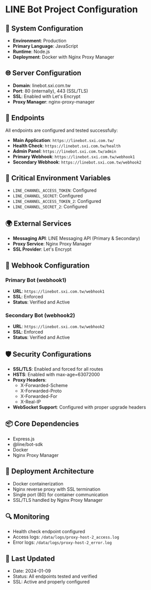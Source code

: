 # LINE Bot Project Configuration

## 🔧 System Configuration
- **Environment**: Production
- **Primary Language**: JavaScript
- **Runtime**: Node.js
- **Deployment**: Docker with Nginx Proxy Manager

## 🌐 Server Configuration
- **Domain**: linebot.sxi.com.tw
- **Port**: 80 (internally), 443 (SSL/TLS)
- **SSL**: Enabled with Let's Encrypt
- **Proxy Manager**: nginx-proxy-manager

## 🚪 Endpoints
All endpoints are configured and tested successfully:
- **Main Application**: `https://linebot.sxi.com.tw/`
- **Health Check**: `https://linebot.sxi.com.tw/health`
- **Admin Panel**: `https://linebot.sxi.com.tw/admin`
- **Primary Webhook**: `https://linebot.sxi.com.tw/webhook1`
- **Secondary Webhook**: `https://linebot.sxi.com.tw/webhook2`

## 🔑 Critical Environment Variables
- `LINE_CHANNEL_ACCESS_TOKEN`: Configured 
- `LINE_CHANNEL_SECRET`: Configured 
- `LINE_CHANNEL_ACCESS_TOKEN_2`: Configured 
- `LINE_CHANNEL_SECRET_2`: Configured 

## 🌍 External Services
- **Messaging API**: LINE Messaging API (Primary & Secondary)
- **Proxy Service**: Nginx Proxy Manager
- **SSL Provider**: Let's Encrypt

## 🔗 Webhook Configuration
### Primary Bot (webhook1)
- **URL**: `https://linebot.sxi.com.tw/webhook1`
- **SSL**: Enforced
- **Status**: Verified and Active 

### Secondary Bot (webhook2)
- **URL**: `https://linebot.sxi.com.tw/webhook2`
- **SSL**: Enforced
- **Status**: Verified and Active 

## 🛡️ Security Configurations
- **SSL/TLS**: Enabled and forced for all routes
- **HSTS**: Enabled with max-age=63072000
- **Proxy Headers**:
  - X-Forwarded-Scheme
  - X-Forwarded-Proto
  - X-Forwarded-For
  - X-Real-IP
- **WebSocket Support**: Configured with proper upgrade headers

## 📦 Core Dependencies
- Express.js
- @line/bot-sdk
- Docker
- Nginx Proxy Manager

## 🚀 Deployment Architecture
- Docker containerization
- Nginx reverse proxy with SSL termination
- Single port (80) for container communication
- SSL/TLS handled by Nginx Proxy Manager

## 🔍 Monitoring
- Health check endpoint configured
- Access logs: `/data/logs/proxy-host-2_access.log`
- Error logs: `/data/logs/proxy-host-2_error.log`

## 📝 Last Updated
- Date: 2024-01-09
- Status: All endpoints tested and verified
- SSL: Active and properly configured
